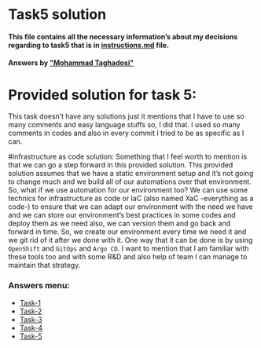 # Task5 solution
#### This file contains all the necessary information’s about my decisions regarding to task5 that is in [instructions.md](instructions.md) file.
#### Answers by ["Mohammad Taghadosi"](https://linkedin.com/in/mtaghadosi)

# Provided solution for task 5:

This task doesn’t have any solutions just it mentions that I have to use so many comments and easy language stuffs so, I did that. I used so many comments in codes and also in every commit I tried to be as specific as I can.

#infrastructure as code solution:
Something that I feel worth to mention is that we can go a step forward in this provided solution. This provided solution assumes that we have a static environment setup and it’s not going to change much and we build all of our automations over that environment. So, what if we use automation for our environment too? We can use some technics for infrastructure as code or IaC (also named XaC -everything as a code-) to ensure that we can adapt our environment with the need we have and we can store our environment’s best practices in some codes and deploy them as we need also, we can version them and go back and forward in time. So, we create our environment every time we need it and we git rid of it after we done with it. 
One way that it can be done is by using `OpenShift` and `GitOps` and `Argo CD`. I want to mention that I am familiar with these tools too and with some R&D and also help of team I can manage to maintain that strategy.


 ### Answers menu:
- [Task-1](/solutions/task1.md)
- [Task-2](/solutions/task2.md)
- [Task-3](/solutions/task3.md)
- [Task-4](/solutions/task4.md)
- [Task-5](/solutions/task5.md)

